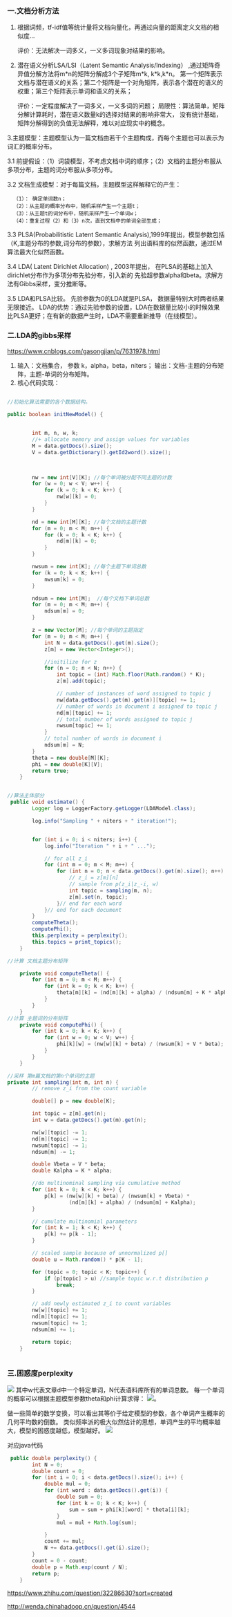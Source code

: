 ### 一.文档分析方法
1. 根据词频，tf-idf值等统计量将文档向量化，再通过向量的距离定义文档的相似度...

    评价：无法解决一词多义，一义多词现象对结果的影响。 

2. 潜在语义分析LSA/LSI（Latent Semantic Analysis/Indexing） ,通过矩阵奇异值分解方法将m\*n的矩阵分解成3个子矩阵m\*k,
k\*k,k\*n。 第一个矩阵表示文档与潜在语义的关系；第二个矩阵是一个对角矩阵，表示各个潜在的语义的权重；第三个矩阵表示单词和语义的关系；

    评价：一定程度解决了一词多义，一义多词的问题； 局限性：算法简单，矩阵分解计算耗时，潜在语义数量k的选择对结果的影响非常大，
    没有统计基础，矩阵分解得到的负值无法解释，难以对应现实中的概念。
    
3.主题模型：主题模型认为一篇文档由若干个主题构成，而每个主题也可以表示为词汇的概率分布。

3.1   前提假设：（1）词袋模型，不考虑文档中词的顺序；（2）文档的主题分布服从多项分布，主题的词分布服从多项分布。

3.2  文档生成模型：对于每篇文档，主题模型这样解释它的产生：

      （1）： 确定单词数n；
      （2）：从主题的概率分布中，随机采样产生一个主题t；
      （3）：从主题t的词分布中，随机采样产生一个单词w；
      （4）：重复过程（2）和（3）n次，直到文档中的单词全部生成；
   
3.3 PLSA(Probabilitistic Latent Semantic Analysis),1999年提出，模型参数包括（K,主题分布的参数,词分布的参数），求解方法
列出语料库的似然函数，通过EM算法最大化似然函数。

3.4 LDA( Latent Dirichlet Allocation) , 2003年提出， 在PLSA的基础上加入dirichlet分布作为多项分布先验分布，引入新的
先验超参数alpha和beta。求解方法有Gibbs采样，变分推断等。

3.5 LDA和PLSA比较。 先验参数为0的LDA就是PLSA， 数据量特别大时两者结果无限接近。 
     LDA的优势：通过先验参数的设置，LDA在数据量比较小的时候效果比PLSA更好；在有新的数据产生时，LDA不需要重新推导（在线模型）。
          
### 二.LDA的gibbs采样
https://www.cnblogs.com/gasongjian/p/7631978.html

1. 输入：文档集合， 参数 k，alpha，beta，niters； 输出：文档-主题的分布矩阵，主题-单词的分布矩阵。
2. 核心代码实现：
```java
     
//初始化算法需要的各个数据结构。 

public boolean initNewModel() {


        int m, n, w, k;
        //+ allocate memory and assign values for variables
        M = data.getDocs().size();
        V = data.getDictionary().getId2word().size();

    

        nw = new int[V][K]; //每个单词被分配不同主题的计数
        for (w = 0; w < V; w++) {
            for (k = 0; k < K; k++) {
                nw[w][k] = 0;
            }
        }

        nd = new int[M][K]; //每个文档的主题计数
        for (m = 0; m < M; m++) {
            for (k = 0; k < K; k++) {
                nd[m][k] = 0;
            }
        }

        nwsum = new int[K]; //每个主题下单词总数
        for (k = 0; k < K; k++) {
            nwsum[k] = 0;
        }

        ndsum = new int[M];  //每个文档下单词总数
        for (m = 0; m < M; m++) {
            ndsum[m] = 0;
        }

        z = new Vector[M]; //每个单词的主题指定
        for (m = 0; m < M; m++) {
            int N = data.getDocs().get(m).size();
            z[m] = new Vector<Integer>();

            //initilize for z
            for (n = 0; n < N; n++) {
                int topic = (int) Math.floor(Math.random() * K);
                z[m].add(topic);

                // number of instances of word assigned to topic j
                nw[data.getDocs().get(m).get(n)][topic] += 1;
                // number of words in document i assigned to topic j
                nd[m][topic] += 1;
                // total number of words assigned to topic j
                nwsum[topic] += 1;
            }
            // total number of words in document i
            ndsum[m] = N;
        }
        theta = new double[M][K];
        phi = new double[K][V];
        return true;
    }
```

```java

//算法主体部分
 public void estimate() {
        Logger log = LoggerFactory.getLogger(LDAModel.class);

        log.info("Sampling " + niters + " iteration!");


        for (int i = 0; i < niters; i++) {
            log.info("Iteration " + i + " ...");

            // for all z_i
            for (int m = 0; m < M; m++) {
                for (int n = 0; n < data.getDocs().get(m).size(); n++) {
                    // z_i = z[m][n]
                    // sample from p(z_i|z_-i, w)
                    int topic = sampling(m, n);
                    z[m].set(n, topic);
                }// end for each word
            }// end for each document
        }
        computeTheta();
        computePhi();
        this.perplexity = perplexity();
        this.topics = print_topics();
    }

//计算 文档主题分布矩阵

    private void computeTheta() {
        for (int m = 0; m < M; m++) {
            for (int k = 0; k < K; k++) {
                theta[m][k] = (nd[m][k] + alpha) / (ndsum[m] + K * alpha);
            }
        }
    }
//计算 主题词的分布矩阵
    private void computePhi() {
        for (int k = 0; k < K; k++) {
            for (int w = 0; w < V; w++) {
                phi[k][w] = (nw[w][k] + beta) / (nwsum[k] + V * beta);
            }
        }
    }


```

```java
//采样 第m篇文档的第n个单词的主题
private int sampling(int m, int n) {
        // remove z_i from the count variable

        double[] p = new double[K];

        int topic = z[m].get(n);
        int w = data.getDocs().get(m).get(n);

        nw[w][topic] -= 1;
        nd[m][topic] -= 1;
        nwsum[topic] -= 1;
        ndsum[m] -= 1;

        double Vbeta = V * beta;
        double Kalpha = K * alpha;

        //do multinominal sampling via cumulative method
        for (int k = 0; k < K; k++) {
            p[k] = (nw[w][k] + beta) / (nwsum[k] + Vbeta) *
                    (nd[m][k] + alpha) / (ndsum[m] + Kalpha);
        }

        // cumulate multinomial parameters
        for (int k = 1; k < K; k++) {
            p[k] += p[k - 1];
        }

        // scaled sample because of unnormalized p[]
        double u = Math.random() * p[K - 1];

        for (topic = 0; topic < K; topic++) {
            if (p[topic] > u) //sample topic w.r.t distribution p
                break;
        }

        // add newly estimated z_i to count variables
        nw[w][topic] += 1;
        nd[m][topic] += 1;
        nwsum[topic] += 1;
        ndsum[m] += 1;

        return topic;
    }



```








### 三.困惑度perplexity 
 ![](https://upload-images.jianshu.io/upload_images/14961220-2333e1c2be77982a.png?imageMogr2/auto-orient/strip%7CimageView2/2/w/1240)
其中w代表文章d中一个特定单词，N代表语料库所有的单词总数。
每一个单词的概率可以根据主题模型参数theta和phi计算求得：
![](https://upload-images.jianshu.io/upload_images/14961220-a82611ab74d5eca6.png?imageMogr2/auto-orient/strip%7CimageView2/2/w/1240)。




做一些简单的数学变换，可以看出其等价于给定模型的参数，各个单词产生概率的几何平均数的倒数。 类似频率派的极大似然估计的思想，单词产生的平均概率越大，模型的困惑度越低，模型越好。
![](https://upload-images.jianshu.io/upload_images/14961220-84f7b8771c57e2e1.jpeg?imageMogr2/auto-orient/strip%7CimageView2/2/w/1240)


对应java代码
```java
 public double perplexity() {
        int N = 0;
        double count = 0;
        for (int i = 0; i < data.getDocs().size(); i++) {
            double mul = 0;
            for (int word : data.getDocs().get(i)) {
                double sum = 0;
                for (int k = 0; k < K; k++) {
                    sum = sum + phi[k][word] * theta[i][k];
                }
                mul = mul + Math.log(sum);

            }
            count += mul;
            N += data.getDocs().get(i).size();
        }
        count = 0 - count;
        double p = Math.exp(count / N);
        return p;
    }

```

https://www.zhihu.com/question/32286630?sort=created

http://wenda.chinahadoop.cn/question/4544
